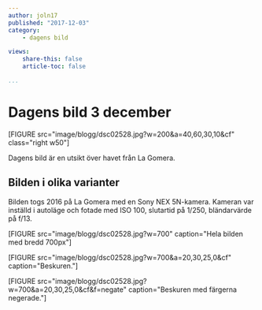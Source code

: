 ```yaml
---
author: joln17
published: "2017-12-03"
category:
    - dagens bild

views:
    share-this: false
    article-toc: false

...
```

Dagens bild 3 december
==================================

[FIGURE src="image/blogg/dsc02528.jpg?w=200&a=40,60,30,10&cf" class="right w50"]

Dagens bild är en utsikt över havet från La Gomera.


<!--more-->



Bilden i olika varianter
-----------------------------------
Bilden togs 2016 på La Gomera med en Sony NEX 5N-kamera. Kameran var inställd i autoläge och fotade med ISO 100, slutartid på 1/250, bländarvärde på f/13.

[FIGURE src="image/blogg/dsc02528.jpg?w=700" caption="Hela bilden med bredd 700px"]

[FIGURE src="image/blogg/dsc02528.jpg?w=700&a=20,30,25,0&cf" caption="Beskuren."]

[FIGURE src="image/blogg/dsc02528.jpg?w=700&a=20,30,25,0&cf&f=negate" caption="Beskuren med färgerna negerade."]
